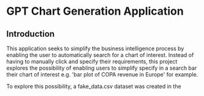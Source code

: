 # GPT Chart Generation Application 

## Introduction

This application seeks to simplify the business intelligence process by enabling the user to automatically search for a chart of interest.
Instead of having to manually click and specify their requirements, this project explores the possibility of enabling users to simplify specify in a 
search bar their chart of interest e.g. 'bar plot of COPA revenue in Europe' for example.

To explore this possibility, a fake_data.csv dataset was created in the 

